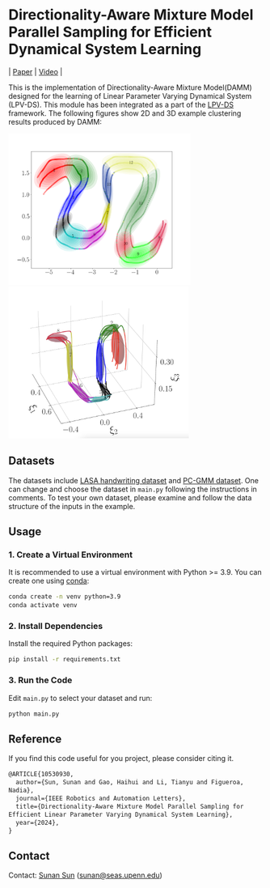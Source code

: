 # Directionality-Aware Mixture Model Parallel Sampling for Efficient Dynamical System Learning

| [Paper](https://arxiv.org/abs/2309.02609) | [Video](https://www.youtube.com/watch?v=pLnZkyTlyNA&ab_channel=SunanSun) |



This is the implementation of Directionality-Aware Mixture Model(DAMM) designed for the learning of Linear Parameter Varying Dynamical System (LPV-DS). This module has been integrated as a part of the [LPV-DS](https://github.com/SunannnSun/lpvds) framework.
The following figures show 2D and 3D example clustering results produced by DAMM:

<img src="imgs/gmm_result_pcgmm.png" alt="GMM clustering result" height="300"/>
<img src="imgs/gmm_result_demo.png" alt="GMM clustering result" height="300"/>


## Datasets
The datasets include [LASA handwriting dataset](https://github.com/justagist/pyLasaDataset) and [PC-GMM dataset](https://github.com/nbfigueroa/phys-gmm). One can change and choose the dataset in `main.py` following the instructions in comments. To test your own dataset, please examine and follow the data structure of the inputs in the example.


## Usage

### 1. Create a Virtual Environment

It is recommended to use a virtual environment with Python >= 3.9. You can create one using [conda](https://docs.conda.io/en/latest/):

```bash
conda create -n venv python=3.9
conda activate venv
```

### 2. Install Dependencies

Install the required Python packages:

```bash
pip install -r requirements.txt
```

### 3. Run the Code

Edit `main.py` to select your dataset and run:

```bash
python main.py
```


## Reference

If you find this code useful for you project, please consider citing it.

```
@ARTICLE{10530930,
  author={Sun, Sunan and Gao, Haihui and Li, Tianyu and Figueroa, Nadia},
  journal={IEEE Robotics and Automation Letters}, 
  title={Directionality-Aware Mixture Model Parallel Sampling for Efficient Linear Parameter Varying Dynamical System Learning}, 
  year={2024},
}
```

## Contact

Contact: [Sunan Sun](https://sunan-sun.github.io/) (sunan@seas.upenn.edu)




